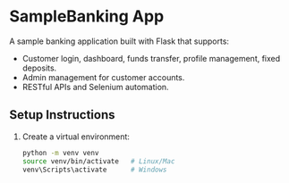 # SampleBanking App

A sample banking application built with Flask that supports:
- Customer login, dashboard, funds transfer, profile management, fixed deposits.
- Admin management for customer accounts.
- RESTful APIs and Selenium automation.

## Setup Instructions
1. Create a virtual environment:
   ```bash
   python -m venv venv
   source venv/bin/activate   # Linux/Mac
   venv\Scripts\activate      # Windows
